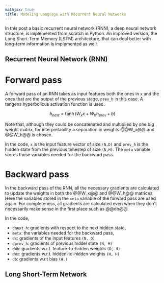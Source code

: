 ```yaml
---
mathjax: true
title: Modeling Language with Recurrent Neural Networks
---
```

In this post a basic recurrent neural network (RNN), a deep neural network structure, is implemented from scratch in Python. An improved version, the Long Short-Term Memory (LSTM) architecture, that can deal better with long-term information is implemented as well.

## Recurrent Neural Network (RNN)

# Forward pass
A forward pass of an RNN takes as input features both the ones in `x` and the ones that are the output of the previous stage, `prev_h` in this case. A tangens hyperbolicus activation function is used.

$$h_{next} = \tanh(W_x x + W_h h_{prev} + b)$$

Note that, although they could be concatenated and multiplied by one big weight matrix, for interpretability a separation in weights @@W_x@@ and @@W_h@@ is chosen.

<script src="https://gist.github.com/ArnoutDevos/9c71c0114ebfa4f83ac2d74711e53f6d.js"></script>

In the code, `x`  is the input feature vector of size `(N,D)` and `prev_h` is the hidden state from the previous timestep of size `(N,H)`. The `meta` variable stores those variables needed for the backward pass.

# Backward pass
In the backward pass of the RNN, all the necessary gradients are calculated to update the weights in both the @@W_x@@ and @@W_h@@ matrices. Here the variables stored in the `meta` variable of the forward pass are used again. For completeness, all gradients are calculated even when they don't necessarily make sense in the first place such as @@db@@.

<script src="https://gist.github.com/ArnoutDevos/29f6afb5b6da3091a7c4696e31f85004.js"></script>

In the code,

* `dnext_h`: gradients with respect to the next hidden state,
* `meta`: the variables needed for the backward pass,
* `dx`: gradients of the input features `(N, D)`   
* `dprev_h`: gradients of previous hiddel state `(N, H)`
* `dWh`: gradients w.r.t. feature-to-hidden weights `(D, H)`
* `dWx`: gradients w.r.t. hidden-to-hidden weights `(H, H)`
* `db`: gradients w.r.t bias `(H,)`

## Long Short-Term Network